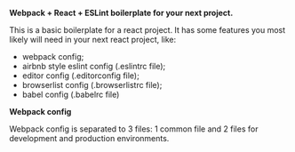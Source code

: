 **Webpack + React + ESLint boilerplate for your next project.**

This is a basic boilerplate for a react project. 
It has some features you most likely will need in your next react project, like:
- webpack config;
- airbnb style eslint config (.eslintrc file);
- editor config (.editorconfig file);
- browserlist config (.browserlistrc file);
- babel config (.babelrc file)

**Webpack config**

Webpack config is separated to 3 files: 
1 common file and 2 files for development and production environments.

